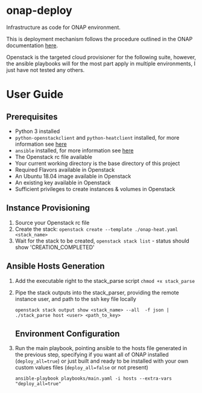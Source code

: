# onap-deploy
Infrastructure as code for ONAP environment.

This is deployment mechanism follows the procedure outlined in the ONAP documentation [here](https://docs.onap.org/en/dublin/submodules/oom.git/docs/oom_setup_kubernetes_rancher.html).

Openstack is the targeted cloud provisioner for the following suite, however, the ansible playbooks will for the most part apply in multiple environments, I just have not tested any others.





# User Guide

##  Prerequisites 

- Python 3  installed
- `python-openstackclient` and `python-heatclient` installed, for more information see [here](https://docs.openstack.org/newton/user-guide/common/cli-install-openstack-command-line-clients.html)
- `ansible` installed, for more information see [here](https://docs.ansible.com/ansible/latest/installation_guide/intro_installation.html)
- The Openstack rc file available
- Your current working directory is the base directory of this project
- Required Flavors available in Openstack
- An Ubuntu 18.04 image available in Openstack
- An existing key available in Openstack
- Sufficient privileges to create instances & volumes in Openstack

## Instance Provisioning

1. Source your Openstack rc file
2. Create the stack: `openstack create --template ./onap-heat.yaml <stack_name>` 
3. Wait for the stack to be created, `openstack stack list` - status should show 'CREATION_COMPLETED'

## Ansible Hosts Generation

1. Add the executable right to the stack_parse script `chmod +x stack_parse`

2. Pipe the stack outputs into the stack_parser, providing the remote instance user, and path to the ssh key file locally

   ```shell
   openstack stack output show <stack_name> --all  -f json | ./stack_parse host <user> <path_to_key>
   ```

   

   

   ## Environment Configuration

1. Run the main playbook, pointing ansible to the hosts file generated in the previous step, specifying if you want all of ONAP installed (`deploy_all=true`) or just built and ready to be installed with your own custom values files (`deploy_all=false` or not present)

   ```shell
   ansible-playbook playbooks/main.yaml -i hosts --extra-vars "deploy_all=true"
   ```

   

